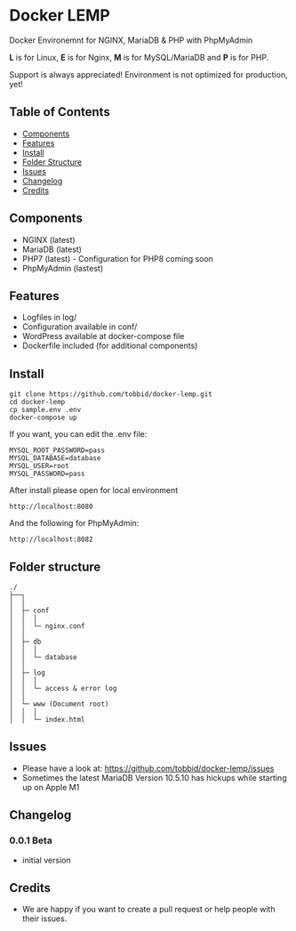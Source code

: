 # Docker LEMP

Docker Environemnt for NGINX, MariaDB &amp; PHP with PhpMyAdmin

**L** is for Linux, **E** is for Nginx, **M** is for MySQL/MariaDB and **P** is for PHP.

Support is always appreciated! Environment is not optimized for production, yet!

## Table of Contents

* [Components](#components)
* [Features](#features)
* [Install](#install)
* [Folder Structure](#folder-structure)
* [Issues](#issues)
* [Changelog](#changelog)
* [Credits](#credits)

## Components

- NGINX (latest)
- MariaDB (latest)
- PHP7 (latest) - Configuration for PHP8 coming soon
- PhpMyAdmin (lastest)

## Features

- Logfiles in log/
- Configuration available in conf/
- WordPress available at docker-compose file
- Dockerfile included (for additional components)

## Install

```
git clone https://github.com/tobbid/docker-lemp.git
cd docker-lemp
cp sample.env .env
docker-compose up
```

If you want, you can edit the .env file:

```
MYSQL_ROOT_PASSWORD=pass
MYSQL_DATABASE=database
MYSQL_USER=root
MYSQL_PASSWORD=pass
```

After install please open for local environment

```
http://localhost:8080
```

And the following for PhpMyAdmin:

```
http://localhost:8082
```

## Folder structure

```
./
├──┐
│  │
│  ├─ conf
│  │  │
│  │  └─ nginx.conf
│  │ 
│  ├─ db
│  │  │
│  │  └─ database
│  │ 
│  ├─ log
│  │  │
│  │  └─ access & error log
│  │  
│  └─ www (Document root)
│  │  │
│  │  └─ index.html
```

## Issues

- Please have a look at: https://github.com/tobbid/docker-lemp/issues
- Sometimes the latest MariaDB Version 10.5.10 has hickups while starting up on Apple M1

## Changelog

### 0.0.1 Beta

- initial version

## Credits

- We are happy if you want to create a pull request or help people with their issues.
